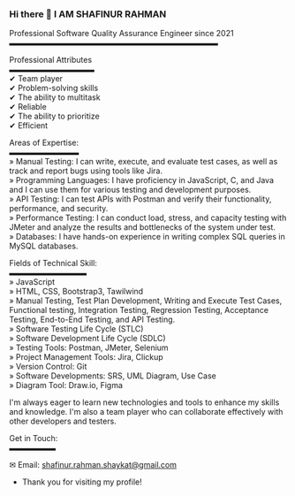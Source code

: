 ### Hi there 👋 I AM SHAFINUR RAHMAN <br />
Professional Software Quality Assurance Engineer since 2021 <br />
▬▬▬▬▬▬▬▬▬▬▬▬▬▬▬▬▬▬▬▬▬▬▬▬▬▬▬ <br />

Professional Attributes<br />
▬▬▬▬▬▬▬▬▬▬▬<br />
✔ Team player <br />
✔ Problem-solving skills <br />
✔ The ability to multitask <br />
✔ Reliable <br />
✔ The ability to prioritize <br />
✔ Efficient <br />

Areas of Expertise:<br />
▬▬▬▬▬▬▬▬▬ <br />
» Manual Testing: I can write, execute, and evaluate test cases, as well as track and report bugs using tools like Jira.<br />
» Programming Languages: I have proficiency in JavaScript, C, and Java and I can use them for various testing and development purposes.<br />
» API Testing: I can test APIs with Postman and verify their functionality, performance, and security.<br />
» Performance Testing: I can conduct load, stress, and capacity testing with JMeter and analyze the results and bottlenecks of the system under test.<br />
» Databases: I have hands-on experience in writing complex SQL queries in MySQL databases. <br />

Fields​ ​of​ ​Technical​ ​Skill:<br />
▬▬▬▬▬▬▬▬▬▬<br />
» JavaScript<br />
» HTML, CSS, Bootstrap3, Tawilwind<br />
» Manual Testing, Test Plan Development, Writing and Execute Test Cases, Functional testing, Integration Testing, Regression Testing, Acceptance Testing, End-to-End Testing, and API Testing.<br />
» Software Testing Life Cycle (STLC) <br />
» Software Development Life Cycle (SDLC)<br />
» Testing Tools: Postman, JMeter, Selenium <br />
» Project Management Tools: Jira, Clickup<br />
» Version Control: Git<br />
» Software Developments: SRS, UML Diagram, Use Case<br />
» Diagram Tool: Draw.io, Figma <br />

I'm always eager to learn new technologies and tools to enhance my skills and knowledge. I'm also a team player who can collaborate effectively with other developers and testers. <br />


Get in Touch:<br />
▬▬▬▬▬▬<br />

✉ Email: shafinur.rahman.shaykat@gmail.com<br />

- Thank you for visiting my profile!<br />
